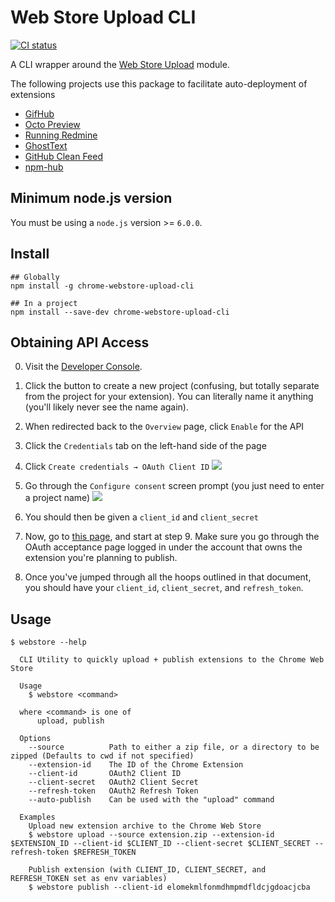 # Web Store Upload CLI

[![CI status](https://travis-ci.org/DrewML/chrome-webstore-upload-cli.svg)](https://travis-ci.org/DrewML/chrome-webstore-upload-cli)

A CLI wrapper around the [Web Store Upload](https://github.com/DrewML/chrome-webstore-upload) module.

The following projects use this package to facilitate auto-deployment of extensions
- [GifHub](https://github.com/DrewML/GifHub)
- [Octo Preview](https://github.com/DrewML/octo-preview)
- [Running Redmine](https://github.com/paulmolluzzo/running-redmine)
- [GhostText](https://github.com/GhostText/GhostText)
- [GitHub Clean Feed](https://github.com/bfred-it/github-clean-feed)
- [npm-hub](https://github.com/zeke/npm-hub)

## Minimum node.js version

You must be using a `node.js` version >= `6.0.0`.

## Install

```shell
## Globally
npm install -g chrome-webstore-upload-cli

## In a project
npm install --save-dev chrome-webstore-upload-cli
```

## Obtaining API Access

0. Visit the [Developer Console](https://console.developers.google.com/apis/api/chromewebstore/overview).
0. Click the button to create a new project (confusing, but totally separate from the project for your extension). You can literally name it anything (you'll likely never see the name again).
0. When redirected back to the `Overview` page, click `Enable` for the API
0. Click the `Credentials` tab on the left-hand side of the page
0. Click `Create credentials → OAuth Client ID`
![](https://cloud.githubusercontent.com/assets/5233399/16550256/e543c3fe-416d-11e6-94d7-692a47372843.png)

0. Go through the `Configure consent` screen prompt (you just need to enter a project name)
![](https://cloud.githubusercontent.com/assets/5233399/16550261/fa8e9d6a-416d-11e6-9a99-636d3c54e271.png)

0. You should then be given a `client_id` and `client_secret`
0. Now, go to [this page](https://developer.chrome.com/webstore/using_webstore_api), and start at step 9. Make sure you go through the OAuth acceptance page logged in under the account that owns the extension you're planning to publish.
0. Once you've jumped through all the hoops outlined in that document, you should have your `client_id`, `client_secret`, and `refresh_token`.

## Usage

```
$ webstore --help

  CLI Utility to quickly upload + publish extensions to the Chrome Web Store

  Usage
    $ webstore <command>

  where <command> is one of
      upload, publish

  Options
    --source          Path to either a zip file, or a directory to be zipped (Defaults to cwd if not specified)
    --extension-id    The ID of the Chrome Extension
    --client-id       OAuth2 Client ID
    --client-secret   OAuth2 Client Secret
    --refresh-token   OAuth2 Refresh Token
    --auto-publish    Can be used with the "upload" command

  Examples
    Upload new extension archive to the Chrome Web Store
    $ webstore upload --source extension.zip --extension-id $EXTENSION_ID --client-id $CLIENT_ID --client-secret $CLIENT_SECRET --refresh-token $REFRESH_TOKEN

    Publish extension (with CLIENT_ID, CLIENT_SECRET, and REFRESH_TOKEN set as env variables)
    $ webstore publish --client-id elomekmlfonmdhmpmdfldcjgdoacjcba
```
